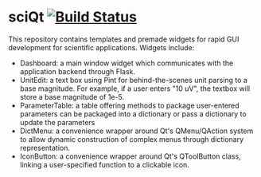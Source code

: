 # sciQt [![Build Status](https://travis-ci.com/robertfasano/sciQt.svg?branch=master)](https://travis-ci.com/robertfasano/sciQt)

This repository contains templates and premade widgets for rapid GUI development for scientific applications. Widgets include:
* Dashboard: a main window widget which communicates with the application backend through Flask.
* UnitEdit: a text box using Pint for behind-the-scenes unit parsing to a base magnitude. For example, if a user enters "10 uV", the textbox will store a base magnitude of 1e-5.
* ParameterTable: a table offering methods to package user-entered parameters can be packaged into a dictionary or pass a dictionary 
  to update the parameters
* DictMenu: a convenience wrapper around Qt's QMenu/QAction system to allow dynamic construction of complex menus through dictionary representation.
* IconButton: a convenience wrapper around Qt's QToolButton class, linking a user-specified function to a clickable icon.
